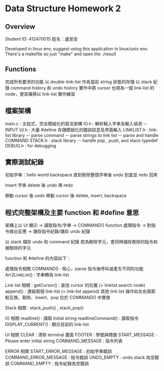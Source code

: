 # Data Structure Homework 2

## Overview

Student ID: 41247001S
姓名：盧昱安

Developed in linux env, suggest using this application in linux/unix env.
There's a makefile so just "make" and open the ./result

## Functions

完成所有要求的功能
以 double-link-list 作為當前 string 狀態的存儲
以 stack 紀錄 command history 和 undo history
實作中將 cursor 也視為一個 link-list 的 node，使其橫移以 link-list 實作練習


## 檔案架構

main.c : 主程式，完全模組化的寫法架構
IO.h : 解析輸入字串及輸入偵測
    -- INPUT 
UI.h : 大量 #define 存儲模組化的錯誤訊息及界面輸入
LINKLIST.h : link-list library
    -- parse command
    -- parse strings to link list
    -- parse and handle COMMAND
STACK.h : stack library
    -- handle pop , push, and stack typedef
DEBUG.h : for debugging

## 實際測試紀錄

初始字串：hello world
backspace 直到刪除整個字串後 undo 到底並 redo 回來

insert 字串
delete 後 undo 再 redo

移動 cursor 後 undo 
移動 cursor 後 delete, insert, backspace

## 程式完整架構及主要 function 和 #define 意思

架構上以 UI 顯示 -> 讀取指令/字串 -> COMMAND() function 處理指令 ->
對指令做出反應 -> 儲存指令紀錄/儲存 undo 紀錄

以 stack 儲存 undo 和 command 紀錄
若為刪除字元，會同時儲存刪除的指令和被刪除的字元

function 和 #define 的內容如下：

處理指令相關
COMMAND() : 核心，parse 指令後呼叫或產生不同的功能
Arr2LinkList() : 字串轉為 link-list

Link list 相關 :
getCursor() : 查找 cursor 的位置 (= linklist search node)
append() : 連結兩個 link-list (= link-list append)
其他 link list 操作如左右兩節點互換、刪除、insert、pop 位於 COMMAND() 中實做

Stack 相關 : 
stack_push() , stack_pop()

IO 相關
readline() : 讀取 initial string
readlineCommand() : 讀取指令
DISPLAY_CURRENT() : 顯示目前的 link-list

UI 相關
CLEAR : 清除 terminal 畫面
FOOTER : 學號與標題
START_MESSAGE : Please enter initial string
COMMAND_MESSAGE : 指令列表

ERROR 相關
START_ERROR_MESSAGE : 初始字串錯誤
COMMAND_ERROR_MESSAGE : 指令錯誤
UNDO_EMPTY : undo stack 為空錯誤
COMMAND_EMPTY : 指令紀錄為空錯誤





